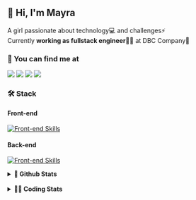 ## 👋 Hi, I'm Mayra

A girl passionate about technology💻 and challenges⚡  
Currently **working as fullstack engineer**👩‍💻 at DBC Company🚀   

### 💬 You can find me at

<a href="https://mayra.dev" target="_blank" rel="noopener"><img src="https://img.shields.io/badge/-mayra.dev-005FED?style=flat&logo=Google-chrome&logoColor=white"/></a>
<a href="https://linkedin.com/in/mayraamaral" target="_blank" rel="noopener"><img src="https://img.shields.io/badge/-/mayraamaral-0077B5?style=flat&logo=Linkedin&logoColor=white"/></a>
<a href="mailto:mayra@mayra.dev" target="_blank" rel="noopener"><img src="https://img.shields.io/badge/-mayra@mayra.dev-D14836?style=flat&logo=Gmail&logoColor=white"/></a>
<a href="" target="_blank" rel="noopener"><img src="https://img.shields.io/badge/-mayraamaral-7289DA?style=flat&logo=Discord&logoColor=white"/></a>

### 🛠️ Stack
#### Front-end

[![Front-end Skills](https://skillicons.dev/icons?i=react,next,redux,styledcomponents,html,css,sass,js,ts,figma)](https://skillicons.dev)
#### Back-end

[![Front-end Skills](https://skillicons.dev/icons?i=java,spring,hibernate,aws,idea,postgres,mysql,git,linux,bash,nodejs,docker,kubernetes,jenkins)](https://skillicons.dev)


<details>
    <summary><strong>📌 Github Stats</strong></summary>
    <br />
    <div align="center">
        <table>
      <td><img height="160em" src="https://github-readme-stats.vercel.app/api?username=mayraamaral&show_icons=true&theme=algolia&hide_border=true&hide=stars&count_private=true" alt="Readme stats"></td>
      <td><img height="160em" src="https://github-readme-stats.vercel.app/api/top-langs/?username=mayraamaral&&layout=compact&&theme=algolia&hide_border=true&langs_count=6" alt="Language stats"></td>
       </table>
  </div> 
    

  <p align="center">
    <img src="https://github-readme-streak-stats.herokuapp.com?user=mayraamaral&theme=dark&hide_border=true&date_format=j%20M%5B%20Y%5D&locale=pt-br&background=050F2C&ring=0195DD&fire=23AA7D&currStreakLabel=23AA7D" alt="Streak stats">
  </p> 
</details>

<br />

<details>
  <summary><strong>👩‍💻 Coding Stats</strong></summary>
  <br />
  
  <!--START_SECTION:waka-->
![Code Time](http://img.shields.io/badge/Code%20Time-287%20hrs%2050%20mins-blue)

**🐱 My GitHub Data** 

> 📦 579.5 kB Used in GitHub's Storage 
 > 
> 🏆 224 Contributions in the Year 2024
 > 
> 🚫 Not Opted to Hire
 > 
> 📜 52 Public Repositories 
 > 
> 🔑 29 Private Repositories 
 > 
**I'm an Early 🐤** 

```text
🌞 Morning                393 commits         ███░░░░░░░░░░░░░░░░░░░░░░   10.33 % 
🌆 Daytime                2043 commits        █████████████░░░░░░░░░░░░   53.68 % 
🌃 Evening                1220 commits        ████████░░░░░░░░░░░░░░░░░   32.05 % 
🌙 Night                  150 commits         █░░░░░░░░░░░░░░░░░░░░░░░░   03.94 % 
```
📅 **I'm Most Productive on Thursday** 

```text
Monday                   669 commits         ████░░░░░░░░░░░░░░░░░░░░░   17.58 % 
Tuesday                  660 commits         ████░░░░░░░░░░░░░░░░░░░░░   17.34 % 
Wednesday                630 commits         ████░░░░░░░░░░░░░░░░░░░░░   16.55 % 
Thursday                 706 commits         █████░░░░░░░░░░░░░░░░░░░░   18.55 % 
Friday                   560 commits         ████░░░░░░░░░░░░░░░░░░░░░   14.71 % 
Saturday                 234 commits         ██░░░░░░░░░░░░░░░░░░░░░░░   06.15 % 
Sunday                   347 commits         ██░░░░░░░░░░░░░░░░░░░░░░░   09.12 % 
```


📊 **This Week I Spent My Time On** 

```text
🕑︎ Time Zone: America/Sao_Paulo

💬 Programming Languages: 
HTML                     4 hrs 39 mins       ███████████░░░░░░░░░░░░░░   43.44 % 
Java                     3 hrs 57 mins       █████████░░░░░░░░░░░░░░░░   36.80 % 
Markdown                 47 mins             ██░░░░░░░░░░░░░░░░░░░░░░░   07.30 % 
TypeScript               17 mins             █░░░░░░░░░░░░░░░░░░░░░░░░   02.77 % 
Git Config               17 mins             █░░░░░░░░░░░░░░░░░░░░░░░░   02.65 % 

🔥 Editors: 
VS Code                  7 hrs 55 mins       ██████████████████░░░░░░░   73.82 % 
Intellijidea             2 hrs 48 mins       ███████░░░░░░░░░░░░░░░░░░   26.18 % 

💻 Operating System: 
Linux                    10 hrs 44 mins      █████████████████████████   100.00 % 
```

**I Mostly Code in Java** 

```text
Java                     120 repos           ███████░░░░░░░░░░░░░░░░░░   26.14 % 
HTML                     117 repos           ██████░░░░░░░░░░░░░░░░░░░   25.49 % 
JavaScript               101 repos           ██████░░░░░░░░░░░░░░░░░░░   22.00 % 
TypeScript               96 repos            █████░░░░░░░░░░░░░░░░░░░░   20.92 % 
Dockerfile               1 repo              ░░░░░░░░░░░░░░░░░░░░░░░░░   00.22 % 
```




 Last Updated on 18/03/2024 18:54:07 UTC
<!--END_SECTION:waka-->

</details>
